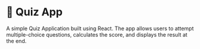 # 📘 Quiz App

A simple Quiz Application built using React.
The app allows users to attempt multiple-choice questions, calculates the score, and displays the result at the end.

